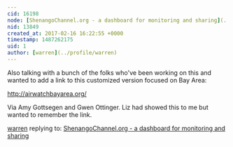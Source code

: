 ```yaml
---
cid: 16198
node: [ShenangoChannel.org - a dashboard for monitoring and sharing](../notes/liz/01-10-2017/shenangochannel-org-a-dashboard-for-monitoring-and-sharing)
nid: 13849
created_at: 2017-02-16 16:22:55 +0000
timestamp: 1487262175
uid: 1
author: [warren](../profile/warren)
---
```


Also talking with a bunch of the folks who've been working on this and wanted to add a link to this customized version focused on Bay Area:

http://airwatchbayarea.org/

Via Amy Gottsegen and Gwen Ottinger. Liz had showed this to me but wanted to remember the link. 

[warren](../profile/warren) replying to: [ShenangoChannel.org - a dashboard for monitoring and sharing](../notes/liz/01-10-2017/shenangochannel-org-a-dashboard-for-monitoring-and-sharing)

